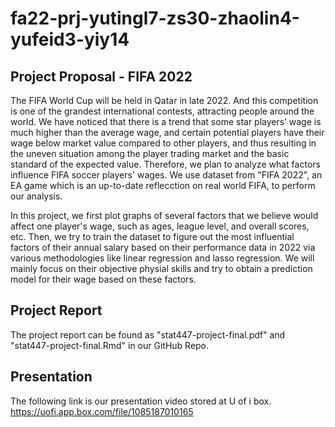 # fa22-prj-yutingl7-zs30-zhaolin4-yufeid3-yiy14

## Project Proposal - FIFA 2022
The FIFA World Cup will be held in Qatar in late 2022. And this competition is one of the grandest international contests, attracting people around the world.  We have noticed that there is a trend that some star players’ wage is much higher than the average wage, and certain potential players have their wage below market value compared to other players, and thus resulting in the uneven situation among the player trading market and the basic standard of the expected value. Therefore, we plan to analyze what factors influence FIFA soccer players' wages. We use dataset from "FIFA 2022", an EA game which is an up-to-date reflecction on real world FIFA, to perform our analysis.  

In this project, we first plot graphs of several factors that we believe would affect one player's wage, such as ages, league level, and overall scores, etc. Then, we try to train the dataset to figure out the most influential factors of their annual salary based on their performance data in 2022 via various methodologies like linear regression and lasso regression. We will mainly focus on their objective physial skills and try to obtain a prediction model for their wage based on these factors. 

## Project Report
The project report can be found as "stat447-project-final.pdf" and "stat447-project-final.Rmd" in our GitHub Repo.

## Presentation
The following link is our presentation video stored at U of i box. 
https://uofi.app.box.com/file/1085187010165



